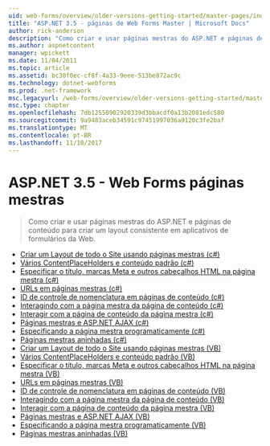 ```yaml
---
uid: web-forms/overview/older-versions-getting-started/master-pages/index
title: "ASP.NET 3.5 - páginas de Web Forms Master | Microsoft Docs"
author: rick-anderson
description: "Como criar e usar páginas mestras do ASP.NET e páginas de conteúdo para criar um layout consistente em aplicativos de formulários da Web."
ms.author: aspnetcontent
manager: wpickett
ms.date: 11/04/2011
ms.topic: article
ms.assetid: bc30f0ec-cf8f-4a33-9eee-513be872ac9c
ms.technology: dotnet-webforms
ms.prod: .net-framework
msc.legacyurl: /web-forms/overview/older-versions-getting-started/master-pages
msc.type: chapter
ms.openlocfilehash: 7db12550902920339d3bbacdf0a13b2081edc580
ms.sourcegitcommit: 9a9483aceb34591c97451997036a9120c3fe2baf
ms.translationtype: MT
ms.contentlocale: pt-BR
ms.lasthandoff: 11/10/2017
---
```

<a name="aspnet-35---web-forms-master-pages"></a>ASP.NET 3.5 - Web Forms páginas mestras
====================
> Como criar e usar páginas mestras do ASP.NET e páginas de conteúdo para criar um layout consistente em aplicativos de formulários da Web.


- [Criar um Layout de todo o Site usando páginas mestras (c#)](creating-a-site-wide-layout-using-master-pages-cs.md)
- [Vários ContentPlaceHolders e conteúdo padrão (c#)](multiple-contentplaceholders-and-default-content-cs.md)
- [Especificar o título, marcas Meta e outros cabeçalhos HTML na página mestra (c#)](specifying-the-title-meta-tags-and-other-html-headers-in-the-master-page-cs.md)
- [URLs em páginas mestras (c#)](urls-in-master-pages-cs.md)
- [ID de controle de nomenclatura em páginas de conteúdo (c#)](control-id-naming-in-content-pages-cs.md)
- [Interagindo com a página mestra da página de conteúdo (c#)](interacting-with-the-master-page-from-the-content-page-cs.md)
- [Interagir com a página de conteúdo da página mestra (c#)](interacting-with-the-content-page-from-the-master-page-cs.md)
- [Páginas mestras e ASP.NET AJAX (c#)](master-pages-and-asp-net-ajax-cs.md)
- [Especificando a página mestra programaticamente (c#)](specifying-the-master-page-programmatically-cs.md)
- [Páginas mestras aninhadas (c#)](nested-master-pages-cs.md)
- [Criar um Layout de todo o Site usando páginas mestras (VB)](creating-a-site-wide-layout-using-master-pages-vb.md)
- [Vários ContentPlaceHolders e conteúdo padrão (VB)](multiple-contentplaceholders-and-default-content-vb.md)
- [Especificar o título, marcas Meta e outros cabeçalhos HTML na página mestra (VB)](specifying-the-title-meta-tags-and-other-html-headers-in-the-master-page-vb.md)
- [URLs em páginas mestras (VB)](urls-in-master-pages-vb.md)
- [ID de controle de nomenclatura em páginas de conteúdo (VB)](control-id-naming-in-content-pages-vb.md)
- [Interagindo com a página mestra da página de conteúdo (VB)](interacting-with-the-master-page-from-the-content-page-vb.md)
- [Interagir com a página de conteúdo da página mestra (VB)](interacting-with-the-content-page-from-the-master-page-vb.md)
- [Páginas mestras e ASP.NET AJAX (VB)](master-pages-and-asp-net-ajax-vb.md)
- [Especificando a página mestra programaticamente (VB)](specifying-the-master-page-programmatically-vb.md)
- [Páginas mestras aninhadas (VB)](nested-master-pages-vb.md)

